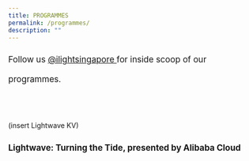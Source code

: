 ```yaml
---
title: PROGRAMMES
permalink: /programmes/
description: ""
---
```

<p style="font-size:17px; line-height:40px">Follow us <a target="_blank" href="https://www.instagram.com/ilightsingapore">@ilightsingapore </a> for inside scoop of our programmes.</p>
<br><br>

(insert Lightwave KV)
<p style="font-size:17px; line-height:40px">
	<b>Lightwave: Turning the Tide, presented by Alibaba Cloud</b></p>